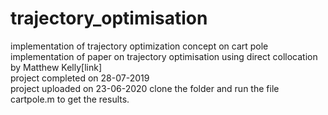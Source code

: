 # trajectory_optimisation
implementation of trajectory optimization concept on cart pole \
implementation of paper on trajectory optimisation using direct collocation by Matthew Kelly[link]\
project completed on 28-07-2019 \
project uploaded on 23-06-2020 
clone the folder and run the file cartpole.m to get the results.
